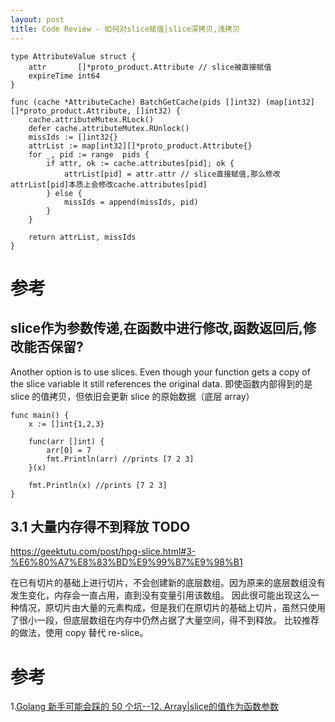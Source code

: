 ```yaml
---
layout: post
title: Code Review - 如何对slice赋值|slice深拷贝,浅拷贝
---
```


````
type AttributeValue struct {
	attr       []*proto_product.Attribute // slice被直接赋值
	expireTime int64
}

func (cache *AttributeCache) BatchGetCache(pids []int32) (map[int32][]*proto_product.Attribute, []int32) {
	cache.attributeMutex.RLock()
	defer cache.attributeMutex.RUnlock()
	missIds := []int32{}
	attrList := map[int32][]*proto_product.Attribute{}
	for _, pid := range  pids {
		if attr, ok := cache.attributes[pid]; ok {
			attrList[pid] = attr.attr // slice直接赋值,那么修改attrList[pid]本质上会修改cache.attributes[pid]
		} else {
			missIds = append(missIds, pid)
		}
	}

	return attrList, missIds
}
````

# 参考
## slice作为参数传递,在函数中进行修改,函数返回后,修改能否保留?
Another option is to use slices. 
Even though your function gets a copy of the slice variable it still references the original data.
即使函数内部得到的是 slice 的值拷贝，但依旧会更新 slice 的原始数据（底层 array）
```
func main() {  
    x := []int{1,2,3}

    func(arr []int) {
        arr[0] = 7
        fmt.Println(arr) //prints [7 2 3]
    }(x)

    fmt.Println(x) //prints [7 2 3]
}
```
## 3.1 大量内存得不到释放 TODO
https://geektutu.com/post/hpg-slice.html#3-%E6%80%A7%E8%83%BD%E9%99%B7%E9%98%B1

在已有切片的基础上进行切片，不会创建新的底层数组。因为原来的底层数组没有发生变化，内存会一直占用，直到没有变量引用该数组。
因此很可能出现这么一种情况，原切片由大量的元素构成，但是我们在原切片的基础上切片，虽然只使用了很小一段，但底层数组在内存中仍然占据了大量空间，得不到释放。
比较推荐的做法，使用 copy 替代 re-slice。

# 参考
1.[Golang 新手可能会踩的 50 个坑--12. Array|slice的值作为函数参数](https://segmentfault.com/a/1190000013739000)